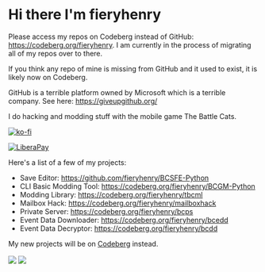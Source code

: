 # Hi there I'm fieryhenry

Please access my repos on Codeberg instead of GitHub: <https://codeberg.org/fieryhenry>. I am currently in the process of migrating all of my repos over to there.

If you think any repo of mine is missing from GitHub and it used to exist, it is likely now on Codeberg.

GitHub is a terrible platform owned by Microsoft which is a terrible company. See here: <https://giveupgithub.org/>

I do hacking and modding stuff with the mobile game The Battle Cats.

[![ko-fi](https://ko-fi.com/img/githubbutton_sm.svg)](https://ko-fi.com/M4M53M4MN)

[![LiberaPay](https://liberapay.com/assets/widgets/donate.svg)](https://liberapay.com/fieryhenry/donate)

Here's a list of a few of my projects:
- Save Editor: <https://github.com/fieryhenry/BCSFE-Python>
- CLI Basic Modding Tool: <https://codeberg.org/fieryhenry/BCGM-Python>
- Modding Library: <https://codeberg.org/fieryhenry/tbcml>
- Mailbox Hack: <https://codeberg.org/fieryhenry/mailboxhack>
- Private Server: <https://codeberg.org/fieryhenry/bcps>
- Event Data Downloader: <https://codeberg.org/fieryhenry/bcedd>
- Event Data Decryptor: <https://codeberg.org/fieryhenry/bcdd>

My new projects will be on [Codeberg](https://codeberg.org/fieryhenry) instead.

<img align="center" src="https://github-readme-stats.vercel.app/api/pin/?username=fieryhenry&repo=BCSFE-Python&theme=dark&show_owner=true" />
<img align="center" src="https://github-readme-stats.vercel.app/api/wakatime?username=fieryhenry&theme=dark&layout=compact&langs_count=5" />
